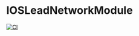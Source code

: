 # IOSLeadNetworkModule

[![CI](https://github.com/Qkabdolla/IOSLeadNetworkModule/actions/workflows/swift.yml/badge.svg)](https://github.com/Qkabdolla/IOSLeadNetworkModule/actions/workflows/swift.yml)
